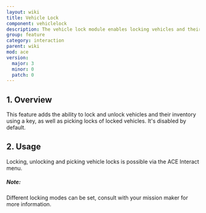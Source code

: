 ```yaml
---
layout: wiki
title: Vehicle Lock
component: vehiclelock
description: The vehicle lock module enables locking vehicles and their inventory.
group: feature
category: interaction
parent: wiki
mod: ace
version:
  major: 3
  minor: 0
  patch: 0
---
```


## 1. Overview
This feature adds the ability to lock and unlock vehicles and their inventory using a key, as well as picking locks of locked vehicles. It's disabled by default.

## 2. Usage
Locking, unlocking and picking vehicle locks is possible via the ACE Interact menu.

<div class="panel callout">
    <h5>Note:</h5>
    <p>Different locking modes can be set, consult with your mission maker for more information.</p>
</div>
